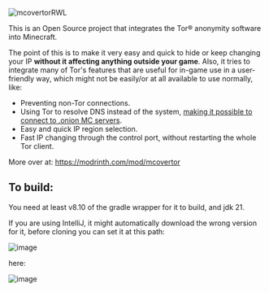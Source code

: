 
![mcovertorRWL](https://github.com/user-attachments/assets/26ff638e-6357-4d2c-a960-c30814bc41d3)

This is an Open Source project that integrates the Tor® anonymity software into Minecraft.

The point of this is to make it very easy and quick to hide or keep changing your IP **without it affecting anything outside your game**.
 Also, it tries to integrate many of Tor's features that are useful for in-game use in a user-friendly way, which might not be easily/or at all available to use normally, like:
  -  Preventing non-Tor connections.
  -  Using Tor to resolve DNS instead of the system, <ins>making it possible to connect to .onion MC servers</ins>.
  -  Easy and quick IP region selection.
  -  Fast IP changing through the control port, without restarting the whole Tor client.

More over at: https://modrinth.com/mod/mcovertor

## To build:
You need at least v8.10 of the gradle wrapper for it to build, and jdk 21.

If you are using IntelliJ, it might automatically download the wrong version for it, before cloning you can set it at this path:

![image](https://github.com/user-attachments/assets/4be50b52-a929-44f3-a22d-5bff2aa5a899)

here:

![image](https://github.com/user-attachments/assets/5bca926b-6fa0-4050-9034-fb6e1870382b)


